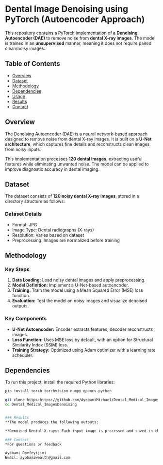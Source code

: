 # Dental Image Denoising using PyTorch (Autoencoder Approach)

This repository contains a PyTorch implementation of a **Denoising Autoencoder (DAE)** to remove noise from **dental X-ray images**. The model is trained in an **unsupervised** manner, meaning it does not require paired clean/noisy images.

## Table of Contents
- [Overview](#overview)
- [Dataset](#dataset)
- [Methodology](#methodology)
- [Dependencies](#dependencies)
- [Usage](#usage)
- [Results](#results)
- [Contact](#contact)

## Overview
The Denoising Autoencoder (DAE) is a neural network-based approach designed to remove noise from dental X-ray images. It is built on a **U-Net architecture**, which captures fine details and reconstructs clean images from noisy inputs.

This implementation processes **120 dental images**, extracting useful features while eliminating unwanted noise. The model can be applied to improve diagnostic accuracy in dental imaging.

## Dataset
The dataset consists of **120 noisy dental X-ray images**, stored in a directory structure as follows:



### Dataset Details
- Format: JPG
- Image Type: Dental radiographs (X-rays)
- Resolution: Varies based on dataset
- Preprocessing: Images are normalized before training

## Methodology
### Key Steps
1. **Data Loading:** Load noisy dental images and apply preprocessing.
2. **Model Definition:** Implement a U-Net-based autoencoder.
3. **Training:** Train the model using a Mean Squared Error (MSE) loss function.
4. **Evaluation:** Test the model on noisy images and visualize denoised outputs.

### Key Components
- **U-Net Autoencoder:** Encoder extracts features; decoder reconstructs images.
- **Loss Function:** Uses MSE loss by default, with an option for Structural Similarity Index (SSIM) loss.
- **Training Strategy:** Optimized using Adam optimizer with a learning rate scheduler.

## Dependencies
To run this project, install the required Python libraries:

```bash
pip install torch torchvision numpy opencv-python

git clone https:https://github.com/AyobamiMichael/Dental_Medical_ImagesDenoising.git
cd Dental_Medical_ImagesDenoising


### Results
**The model produces the following outputs:

**Denoised Dental X-rays: Each input image is processed and saved in the output directory.

### Contact
*For questions or feedback

Ayobami Opefeyijimi
Email: ayobamiwealth@gmail.com
